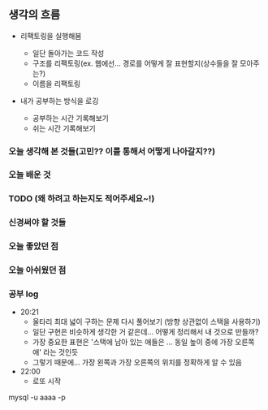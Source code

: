 # 

## 생각의 흐름
- 리팩토링을 실행해봄
    - 일단 돌아가는 코드 작성
    - 구조를 리팩토링(ex. 웹에선... 경로를 어떻게 잘 표현할지(상수들을 잘 모아주는?)
    - 이름을 리팩토링

- 내가 공부하는 방식을 로깅
    - 공부하는 시간 기록해보기
    - 쉬는 시간 기록해보기



### 오늘 생각해 본 것들(고민?? 이를 통해서 어떻게 나아갈지??)

### 오늘 배운 것

### TODO (왜 하려고 하는지도 적어주세요~!)


### 신경써야 할 것들




### 오늘 좋았던 점

### 오늘 아쉬웠던 점




### 공부 log 

- 20:21
    - 울타리 최대 넓이 구하는 문제 다시 풀어보기 (방향 상관없이 스택을 사용하기)
    - 일단 구현은 비슷하게 생각한 거 같은데... 어떻게 정리해서 내 것으로 만들까?
    - 가장 중요한 표현은 '스택에 남아 있는 애들은 ... 동일 높이 중에 가장 오른쪽 애' 라는 것인듯
    - 그렇기 때문에... 가장 왼쪽과 가장 오른쪽의 위치를 정확하게 알 수 있음
- 22:00 
    - 로또 시작



mysql -u aaaa -p
